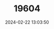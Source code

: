 ---
title: "19604"
category: "Rhipidolestes okinawanus"
draft: false
date: 2024-02-22 13:03:50
languages:
  Japanese: ["Okinawa-togeo-tombo"]
---